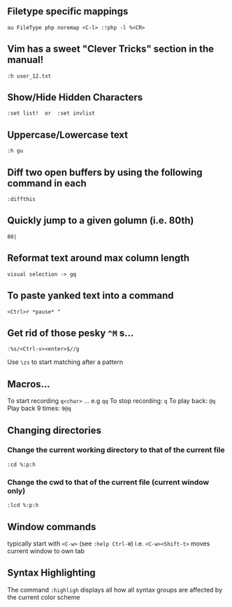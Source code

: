 ## Filetype specific mappings

	au FileType php noremap <C-l> :!php -l %<CR>


## Vim has a sweet "Clever Tricks" section in the manual!

	:h user_12.txt

## Show/Hide Hidden Characters

	:set list!  or  :set invlist

## Uppercase/Lowercase text

	:h gu

## Diff two open buffers by using the following command in each

	:diffthis

## Quickly jump to a given golumn (i.e. 80th)

	80| 

## Reformat text around max column length

	visual selection -> gq

## To paste yanked text into a command

	<Ctrl>r *pause* "

## Get rid of those pesky `^M` s...

	:%s/<Ctrl-v><enter>$//g

Use `\zs` to start matching after a pattern

## Macros...

To start recording `q<char>` ... e.g `qq`
To stop recording: `q`
To play back: `@q`
Play back 9 times: `9@q`

## Changing directories

### Change the current working directory to that of the current file

	:cd %:p:h

### Change the cwd to that of the current file (current window only)

	:lcd %:p:h

## Window commands

typically start with `<C-w>` (see `:help Ctrl-W`) i.e. `<C-w><Shift-t>` moves
current window to own tab

## Syntax Highlighting

The command `:highligh` displays all how all syntax groups are affected by the
current color scheme
